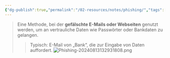 ```yaml
---
{"dg-publish":true,"permalink":"/02-resources/notes/phishing/","tags":["informatik/malware/phishing","sicherheit/it-sicherheit"],"noteIcon":"","updated":"2025-09-27T01:32:43.557+02:00"}
---
```


>Eine Methode, bei der **gefälschte E-Mails oder Webseiten** genutzt werden, um an vertrauliche Daten wie Passwörter oder Bankdaten zu gelangen.  
>> Typisch: E-Mail von „Bank“, die zur Eingabe von Daten auffordert.
![Phishing-20240813132931808.png](/img/user/02%20-%20RESOURCES/Files/IMG/Phishing-20240813132931808.png)
